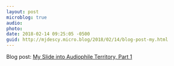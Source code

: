 ```yaml
---
layout: post
microblog: true
audio: 
photo: 
date: 2018-02-14 09:25:05 -0500
guid: http://mjdescy.micro.blog/2018/02/14/blog-post-my.html
---
```

Blog post: [My Slide into Audiophile Territory, Part 1](https://mjdescy.me/2018/02/14/my-slide-into-audiophile-territory-part-1/)
